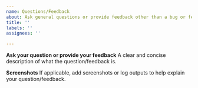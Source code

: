 ```yaml
---
name: Questions/Feedback
about: Ask general questions or provide feedback other than a bug or feature
title: ''
labels: ''
assignees: ''

---
```


**Ask your question or provide your feedback**
A clear and concise description of what the question/feedback is.
 
**Screenshots**
If applicable, add screenshots or log outputs to help explain your question/feedback.
